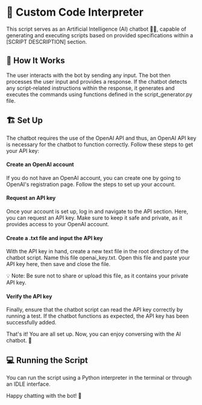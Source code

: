 # 🤖 Custom Code Interpreter
This script serves as an Artificial Intelligence (AI) chatbot 🧠💬, capable of generating and executing scripts based on provided specifications within a [SCRIPT DESCRIPTION] section.

## 🔄 How It Works
The user interacts with the bot by sending any input. The bot then processes the user input and provides a response. If the chatbot detects any script-related instructions within the response, it generates and executes the commands using functions defined in the script_generator.py file.

## 🏗️ Set Up
The chatbot requires the use of the OpenAI API and thus, an OpenAI API key is necessary for the chatbot to function correctly. Follow these steps to get your API key:

#### Create an OpenAI account
If you do not have an OpenAI account, you can create one by going to OpenAI's registration page. Follow the steps to set up your account.

#### Request an API key
Once your account is set up, log in and navigate to the API section. Here, you can request an API key. Make sure to keep it safe and private, as it provides access to your OpenAI account.

#### Create a .txt file and input the API key
With the API key in hand, create a new text file in the root directory of the chatbot script. Name this file openai_key.txt. Open this file and paste your API key here, then save and close the file.

💡 Note: Be sure not to share or upload this file, as it contains your private API key.

#### Verify the API key
Finally, ensure that the chatbot script can read the API key correctly by running a test. If the chatbot functions as expected, the API key has been successfully added.

That's it! You are all set up. Now, you can enjoy conversing with the AI chatbot. 🎉

## 💻 Running the Script
You can run the script using a Python interpreter in the terminal or through an IDLE interface.

Happy chatting with the bot! 🎉
